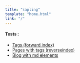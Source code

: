 ```yaml
---
title: "sapling"
template: "home.html"
link: "/"
---
```


#### Tests : 

- [Tags (forward index)](/tags)
- [Pages with tags (reverseindex)](/tags/test)
- [Blog with md elements](/blogs/blog1)



